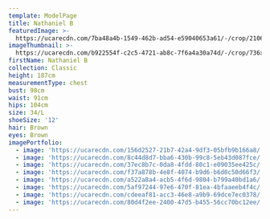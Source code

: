 ```yaml
---
template: ModelPage
title: Nathaniel B
featuredImage: >-
  https://ucarecdn.com/7ba48a4b-1549-462b-ad54-e59040653a61/-/crop/2106x1264/0,0/-/preview/
imageThumbnail: >-
  https://ucarecdn.com/b922554f-c2c5-4721-ab8c-7f6a4a30a74d/-/crop/736x894/458,146/-/preview/
firstName: Nathaniel B
collection: Classic
height: 187cm
measurementType: chest
bust: 98cm
waist: 91cm
hips: 104cm
size: 34/L
shoeSize: '12'
hair: Brown
eyes: Brown
imagePortfolio:
  - image: 'https://ucarecdn.com/156d2527-21b7-42a4-9df3-05bfb9b166a8/'
  - image: 'https://ucarecdn.com/8c44d8d7-bba6-430b-99c8-5eb43d087fce/'
  - image: 'https://ucarecdn.com/37ec8b7c-0da8-4fdd-80c1-e09035ee425c/'
  - image: 'https://ucarecdn.com/f37a878b-4e8f-4074-b9d6-b6d0c50d66f3/'
  - image: 'https://ucarecdn.com/a522a8a4-acb5-4f6d-9804-b799a40bd1a6/'
  - image: 'https://ucarecdn.com/5af97244-97e6-470f-81ea-4bfaaeeb4f4c/'
  - image: 'https://ucarecdn.com/cdeeaf81-acc3-46e8-a9b9-69dce7ec0378/'
  - image: 'https://ucarecdn.com/80d4f2ee-2400-47d5-b455-56cc70bc12ee/'
---
```


